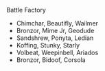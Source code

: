 Battle Factory
- Chimchar, Beautifly, Wailmer
- Bronzor, Mime Jr, Geodude
- Sandshrew, Ponyta, Ledian
- Koffing, Stunky, Starly
- Volbeat, Weepinbell, Ariados
- Bronzor, Bidoof, Corsola